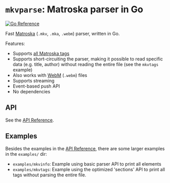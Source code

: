 # `mkvparse`: Matroska parser in Go

[![Go Reference](https://pkg.go.dev/badge/github.com/remko/go-mkvparse.svg)](https://pkg.go.dev/github.com/remko/go-mkvparse)

Fast [Matroska](https://www.matroska.org) (`.mkv`, `.mka`, `.webm`) parser, written in Go.

Features:

- Supports [all Matroska tags](https://www.matroska.org/technical/specs/index.html)
- Supports short-circuiting the parser, making it possible to 
read specific data (e.g. title, author) without reading the
entire file (see the `mkvtags` example)
- Also works with [WebM](https://www.webmproject.org) (`.webm`) files
- Supports streaming
- Event-based push API
- No dependencies

## API

See the [API Reference](https://godoc.org/github.com/remko/go-mkvparse).

## Examples

Besides the examples in the [API Reference](https://godoc.org/github.com/remko/go-mkvparse),
there are some larger examples in the `examples/` dir:

- `examples/mkvinfo`: Example using basic parser API to print all elements
- `examples/mkvtags`: Example using the optimized 'sections' API to print all tags without
	parsing the entire file.
